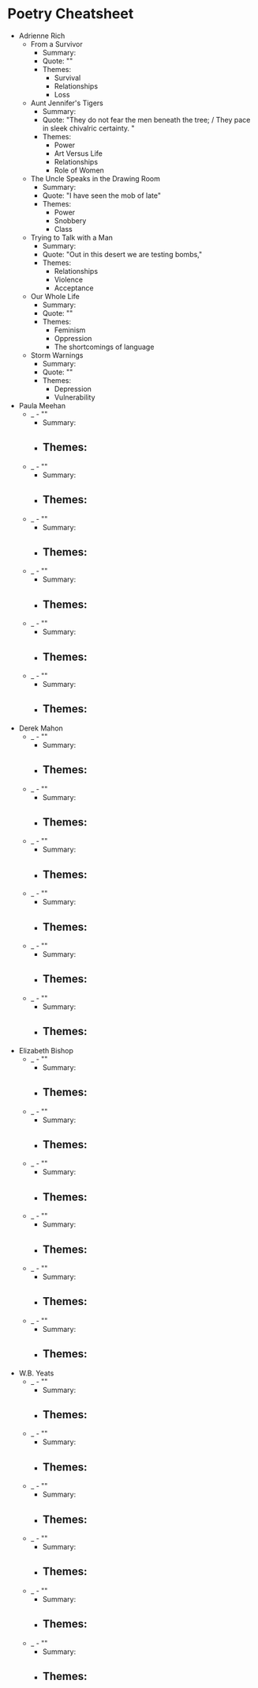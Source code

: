 # Poetry Cheatsheet

- Adrienne Rich
  - From a Survivor
    - Summary:
    - Quote: ""
    - Themes:
      - Survival
      - Relationships
      - Loss
  - Aunt Jennifer's Tigers
    - Summary:
    - Quote: "They do not fear the men beneath the tree; / They pace in sleek chivalric certainty. "
    - Themes:
      - Power
      - Art Versus Life
      - Relationships
      - Role of Women
  - The Uncle Speaks in the Drawing Room
    - Summary:
    - Quote: "I have seen the mob of late"
    - Themes:
      - Power
      - Snobbery
      - Class
  - Trying to Talk with a Man
    - Summary:
    - Quote: "Out in this desert we are testing bombs,"
    - Themes:
      - Relationships
      - Violence
      - Acceptance
  - Our Whole Life
    - Summary:
    - Quote: ""
    - Themes:
      - Feminism
      - Oppression
      - The shortcomings of language
  - Storm Warnings
    - Summary:
    - Quote: ""
    - Themes:
      - Depression
      - Vulnerability
- Paula Meehan
  - _ - ""
    - Summary:
    - Themes:
      - 
  - _ - ""
    - Summary:
    - Themes:
      - 
  - _ - ""
    - Summary:
    - Themes:
      - 
  - _ - ""
    - Summary:
    - Themes:
      - 
  - _ - ""
    - Summary:
    - Themes:
      - 
  - _ - ""
    - Summary:
    - Themes:
      - 
- Derek Mahon
  - _ - ""
    - Summary:
    - Themes:
      - 
  - _ - ""
    - Summary:
    - Themes:
      - 
  - _ - ""
    - Summary:
    - Themes:
      - 
  - _ - ""
    - Summary:
    - Themes:
      - 
  - _ - ""
    - Summary:
    - Themes:
      - 
  - _ - ""
    - Summary:
    - Themes:
      - 
- Elizabeth Bishop
  - _ - ""
    - Summary:
    - Themes:
      - 
  - _ - ""
    - Summary:
    - Themes:
      - 
  - _ - ""
    - Summary:
    - Themes:
      - 
  - _ - ""
    - Summary:
    - Themes:
      - 
  - _ - ""
    - Summary:
    - Themes:
      - 
  - _ - ""
    - Summary:
    - Themes:
      - 
- W.B. Yeats
  - _ - ""
    - Summary:
    - Themes:
      - 
  - _ - ""
    - Summary:
    - Themes:
      - 
  - _ - ""
    - Summary:
    - Themes:
      - 
  - _ - ""
    - Summary:
    - Themes:
      - 
  - _ - ""
    - Summary:
    - Themes:
      - 
  - _ - ""
    - Summary:
    - Themes:
      - 
